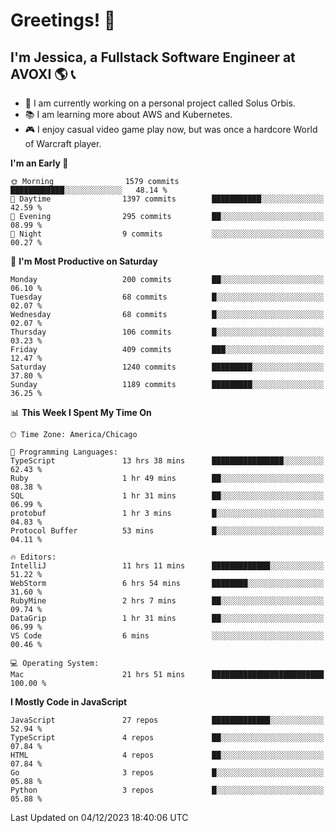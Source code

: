 # Greetings! 🧠

## I'm Jessica, a Fullstack Software Engineer at AVOXI 🌎 📞

- 🌟 I am currently working on a personal project called Solus Orbis.
- 📚 I am learning more about AWS and Kubernetes.
- 🎮 I enjoy casual video game play now, but was once a hardcore World of Warcraft player.

<!--START_SECTION:waka-->
**I'm an Early 🐤** 

```text
🌞 Morning                1579 commits        ████████████░░░░░░░░░░░░░   48.14 % 
🌆 Daytime                1397 commits        ███████████░░░░░░░░░░░░░░   42.59 % 
🌃 Evening                295 commits         ██░░░░░░░░░░░░░░░░░░░░░░░   08.99 % 
🌙 Night                  9 commits           ░░░░░░░░░░░░░░░░░░░░░░░░░   00.27 % 
```
📅 **I'm Most Productive on Saturday** 

```text
Monday                   200 commits         ██░░░░░░░░░░░░░░░░░░░░░░░   06.10 % 
Tuesday                  68 commits          █░░░░░░░░░░░░░░░░░░░░░░░░   02.07 % 
Wednesday                68 commits          █░░░░░░░░░░░░░░░░░░░░░░░░   02.07 % 
Thursday                 106 commits         █░░░░░░░░░░░░░░░░░░░░░░░░   03.23 % 
Friday                   409 commits         ███░░░░░░░░░░░░░░░░░░░░░░   12.47 % 
Saturday                 1240 commits        █████████░░░░░░░░░░░░░░░░   37.80 % 
Sunday                   1189 commits        █████████░░░░░░░░░░░░░░░░   36.25 % 
```


📊 **This Week I Spent My Time On** 

```text
🕑︎ Time Zone: America/Chicago

💬 Programming Languages: 
TypeScript               13 hrs 38 mins      ████████████████░░░░░░░░░   62.43 % 
Ruby                     1 hr 49 mins        ██░░░░░░░░░░░░░░░░░░░░░░░   08.38 % 
SQL                      1 hr 31 mins        ██░░░░░░░░░░░░░░░░░░░░░░░   06.99 % 
protobuf                 1 hr 3 mins         █░░░░░░░░░░░░░░░░░░░░░░░░   04.83 % 
Protocol Buffer          53 mins             █░░░░░░░░░░░░░░░░░░░░░░░░   04.11 % 

🔥 Editors: 
IntelliJ                 11 hrs 11 mins      █████████████░░░░░░░░░░░░   51.22 % 
WebStorm                 6 hrs 54 mins       ████████░░░░░░░░░░░░░░░░░   31.60 % 
RubyMine                 2 hrs 7 mins        ██░░░░░░░░░░░░░░░░░░░░░░░   09.74 % 
DataGrip                 1 hr 31 mins        ██░░░░░░░░░░░░░░░░░░░░░░░   06.99 % 
VS Code                  6 mins              ░░░░░░░░░░░░░░░░░░░░░░░░░   00.46 % 

💻 Operating System: 
Mac                      21 hrs 51 mins      █████████████████████████   100.00 % 
```

**I Mostly Code in JavaScript** 

```text
JavaScript               27 repos            █████████████░░░░░░░░░░░░   52.94 % 
TypeScript               4 repos             ██░░░░░░░░░░░░░░░░░░░░░░░   07.84 % 
HTML                     4 repos             ██░░░░░░░░░░░░░░░░░░░░░░░   07.84 % 
Go                       3 repos             █░░░░░░░░░░░░░░░░░░░░░░░░   05.88 % 
Python                   3 repos             █░░░░░░░░░░░░░░░░░░░░░░░░   05.88 % 
```




 Last Updated on 04/12/2023 18:40:06 UTC
<!--END_SECTION:waka-->

<!--
**jessikuh/jessikuh** is a ✨ _special_ ✨ repository because its `README.md` (this file) appears on your GitHub profile.

Here are some ideas to get you started:

- 🔭 I’m currently working on ...
- 🌱 I’m currently learning ...
- 👯 I’m looking to collaborate on ...
- 🤔 I’m looking for help with ...
- 💬 Ask me about ...
- 📫 How to reach me: ...
- 😄 Pronouns: ...
- ⚡ Fun fact: ...
-->
